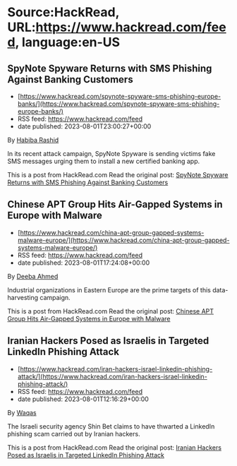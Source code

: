 # Source:HackRead, URL:https://www.hackread.com/feed, language:en-US

## SpyNote Spyware Returns with SMS Phishing Against Banking Customers
 - [https://www.hackread.com/spynote-spyware-sms-phishing-europe-banks/](https://www.hackread.com/spynote-spyware-sms-phishing-europe-banks/)
 - RSS feed: https://www.hackread.com/feed
 - date published: 2023-08-01T23:00:27+00:00

<p>By <a href="https://www.hackread.com/author/habiba/" rel="nofollow">Habiba Rashid</a></p>
<p>In its recent attack campaign, SpyNote Spyware is sending victims fake SMS messages urging them to install a new certified banking app.</p>
<p>This is a post from HackRead.com Read the original post: <a href="https://www.hackread.com/spynote-spyware-sms-phishing-europe-banks/" rel="nofollow">SpyNote Spyware Returns with SMS Phishing Against Banking Customers</a></p>

## Chinese APT Group Hits Air-Gapped Systems in Europe with Malware
 - [https://www.hackread.com/china-apt-group-gapped-systems-malware-europe/](https://www.hackread.com/china-apt-group-gapped-systems-malware-europe/)
 - RSS feed: https://www.hackread.com/feed
 - date published: 2023-08-01T17:24:08+00:00

<p>By <a href="https://www.hackread.com/author/deeba/" rel="nofollow">Deeba Ahmed</a></p>
<p>Industrial organizations in Eastern Europe are the prime targets of this data-harvesting campaign.</p>
<p>This is a post from HackRead.com Read the original post: <a href="https://www.hackread.com/china-apt-group-gapped-systems-malware-europe/" rel="nofollow">Chinese APT Group Hits Air-Gapped Systems in Europe with Malware</a></p>

## Iranian Hackers Posed as Israelis in Targeted LinkedIn Phishing Attack
 - [https://www.hackread.com/iran-hackers-israel-linkedin-phishing-attack/](https://www.hackread.com/iran-hackers-israel-linkedin-phishing-attack/)
 - RSS feed: https://www.hackread.com/feed
 - date published: 2023-08-01T12:16:29+00:00

<p>By <a href="https://www.hackread.com/author/hackread/" rel="nofollow">Waqas</a></p>
<p>The Israeli security agency Shin Bet claims to have thwarted a LinkedIn phishing scam carried out by Iranian hackers.</p>
<p>This is a post from HackRead.com Read the original post: <a href="https://www.hackread.com/iran-hackers-israel-linkedin-phishing-attack/" rel="nofollow">Iranian Hackers Posed as Israelis in Targeted LinkedIn Phishing Attack</a></p>

